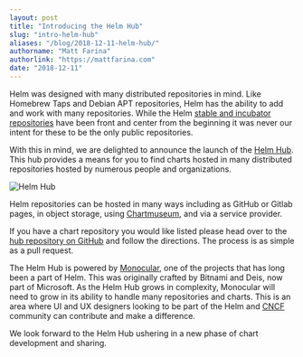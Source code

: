 ```yaml
---
layout: post
title: "Introducing the Helm Hub"
slug: "intro-helm-hub"
aliases: "/blog/2018-12-11-helm-hub/"
authorname: "Matt Farina"
authorlink: "https://mattfarina.com"
date: "2018-12-11"
---
```


Helm was designed with many distributed repositories in mind. Like Homebrew Taps and Debian APT repositories, Helm has the ability to add and work with many repositories. While the Helm [stable and incubator repositories](http://github.com/helm/charts) have been front and center from the beginning it was never our intent for these to be the only public repositories.

With this in mind, we are delighted to announce the launch of the [Helm Hub](https://hub.helm.sh). This hub provides a means for you to find charts hosted in many distributed repositories hosted by numerous people and organizations. <!--more-->

![Helm Hub](https://helm.sh/src/img/blog/helm-hub.png)

Helm repositories can be hosted in many ways including as GitHub or Gitlab pages, in object storage, using [Chartmuseum](https://github.com/helm/chartmuseum), and via a service provider.

If you have a chart repository you would like listed please head over to the [hub repository on GitHub](https://github.com/helm/hub) and follow the directions. The process is as simple as a pull request.

The Helm Hub is powered by [Monocular](https://github.com/helm/monocular), one of the projects that has long been a part of Helm. This was originally crafted by Bitnami and Deis, now part of Microsoft. As the Helm Hub grows in complexity, Monocular will need to grow in its ability to handle many repositories and charts. This is an area where UI and UX designers looking to be part of the Helm and [CNCF](https://cncf.io) community can contribute and make a difference.

We look forward to the Helm Hub ushering in a new phase of chart development and sharing.
